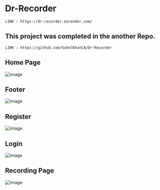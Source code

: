 # Dr-Recorder 
    LINK : https://dr-recorder.onrender.com/
## This project was completed in the another Repo. 
    LINK : https://github.com/SuhelKhanCA/Dr-Recorder

## Home Page
![image](https://github.com/SuhelKhanCA/Dr-Recorder/assets/112371384/57a2a312-f163-48b3-ad80-ff808668976a)

## Footer
![image](https://github.com/SuhelKhanCA/Dr-Recorder/assets/112371384/8a95bde6-445f-4a65-b58f-d618c2df025b)

## Register
![image](https://github.com/SuhelKhanCA/Dr-Recorder/assets/112371384/66031360-85f9-4895-80c2-02a1fb113b5b)

## Login
![image](https://github.com/SuhelKhanCA/Dr-Recorder/assets/112371384/357b33d0-61a2-45bf-95e0-d4f0d1db6c7e)

## Recording Page
![image](https://github.com/SuhelKhanCA/Dr-Recorder/assets/112371384/6c7d92c8-a5ca-4a6d-b14d-54fe3e57820b)



